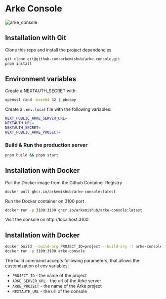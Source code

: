 # Arke Console

![arke_console](https://github.com/arkemishub/arke-console/assets/81776297/37776261-63f6-4046-baef-3f5886b1d999)

## Installation with Git

Clone this repo and install the project dependencies
```bash
git clone git@github.com:arkemishub/arke-console.git
pnpm install
```

## Environment variables

Create a NEXTAUTH_SECRET with:
```bash
openssl rand -base64 32 | pbcopy
```

Create a `.env.local` file with the following variables:
```bash
NEXT_PUBLIC_ARKE_SERVER_URL=
NEXTAUTH_URL=
NEXTAUTH_SECRET=
NEXT_PUBLIC_ARKE_PROJECT=
```

### Build & Run the production server

```bash
pnpm build && pnpm start
```

## Installation with Docker

Pull the Docker image from the Github Container Registry
```bash
docker pull ghcr.io/arkemishub/arke-console:latest
```

Run the Docker container on 3100 port
```bash
docker run -p 3100:3100 ghcr.io/arkemishub/arke-console:latest
```

Visit the console on http://localhost:3100

## Installation with Docker
```bash
docker build --build-arg PROJECT_ID=project --build-arg -t arke-console . 
docker run -p 3100:3100 arke-console 
```

The build command accepts following parameters, that allows the customization of env variables:
- `PROJECT_ID` - the name of the project
- `ARKE_SERVER_URL` - the url of the Arke server
- `ARKE_PROJECT` - the name of the Arke project
- `NEXTAUTH_URL` - the url of the console
